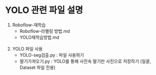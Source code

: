 # YOLO 관련 파일 설명

1. Roboflow-재학습
   - Roboflow-라벨링 방법.md
   - YOLO재학습방법.md <br><br>
2. YOLO 파일 사용
   - YOLO-seg검출.py : 파일 사용하기
   - 딸기가져오기.py : YOLO를 통해 사진속 딸기만 사진으로 저장하기 (일괄, Dataset 파일 전용)
